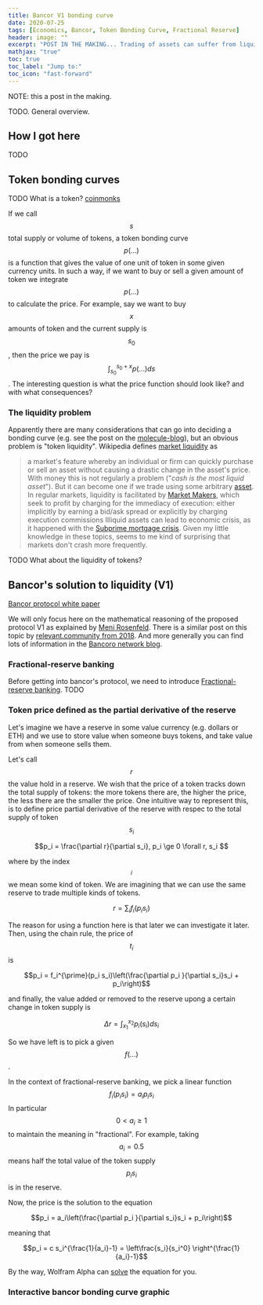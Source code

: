 ```yaml
---
title: Bancor V1 bonding curve
date: 2020-07-25
tags: [Economics, Bancor, Token Bonding Curve, Fractional Reserve]
header: image: ""
excerpt: "POST IN THE MAKING... Trading of assets can suffer from liquidity problems. Bancor proposed a protocol for ensuring liquidity by construction, using an token bonding curve and a fractional-reserve. This is being used to set the price of local community currencies. Here I overview the mathematical argument behind the V1 protocol."
mathjax: "true"
toc: true
toc_label: "Jump to:"
toc_icon: "fast-forward"
---
```


NOTE: this a post in the making.

TODO. General overview.

## How I got here

TODO

## Token bonding curves

TODO What is a token? 
[coinmonks](https://medium.com/coinmonks/token-bonding-curves-explained-7a9332198e0e)

If we call $$s$$ total supply or volume of tokens, a token bonding curve
$$p(...)$$ is a function that gives the value of one unit of token in
some given currency units. In such a way, if we want to buy or sell a
given amount of token we integrate $$p(...)$$ to calculate the
price. For example, say we want to buy $$x$$ amounts of token and the
current supply is $$s_0$$, then the price we pay is
$$\int_{s_0}^{s_0+x}p(...)ds$$. The interesting question is what the
price function should look like? and with what consequences?

### The liquidity problem

Apparently there are many considerations that can go into deciding a
bonding curve (e.g. see the post on the
[molecule-blog](https://medium.com/molecule-blog/token-bonding-curve-design-parameters-95d365cbec4f)),
but an obvious problem is "token
liquidity". Wikipedia
defines [market liquidity](https://en.wikipedia.org/wiki/Market_liquidity) as
> a market's feature whereby an individual or firm can quickly purchase
> or sell an asset without causing a drastic change in the asset's
> price.
With money this is not regularly a problem ("*cash is the most liquid
asset*"). But it can become one if we trade using some arbitrary
[asset](https://en.wikipedia.org/wiki/Asset). In regular markets,
liquidity is facilitated by [Market
Makers](https://en.wikipedia.org/wiki/Market_maker), which
> seek to profit by charging for the immediacy of execution: either
> implicitly by earning a bid/ask spread or explicitly by charging
> execution commissions
Illiquid assets can lead to economic crisis, as it happened with the
[Subprime mortgage
crisis](https://en.wikipedia.org/wiki/Subprime_mortgage_crisis). Given
my little knowledge in these topics, seems to me kind of surprising that
markets don't crash more frequently.

TODO What about the liquidity of tokens? 

## Bancor's solution to liquidity (V1)

[Bancor protocol white paper](https://storage.googleapis.com/website-bancor/2018/04/01ba8253-bancor_protocol_whitepaper_en.pdf)

We will only focus here on the mathematical reasoning of the proposed
protocol V1 as explained by [Meni Rosenfeld](https://drive.google.com/file/d/0B3HPNP-GDn7aRkVaV3dkVl9NS2M/view). 
There is a similar post on this topic by
[relevant.community from 2018](https://blog.relevant.community/how-to-make-bonding-curves-for-continuous-token-models-3784653f8b17).
And more generally you can find lots of information in the [Bancoro
network blog](https://blog.bancor.network/).

### Fractional-reserve banking

Before getting into bancor's protocol, we need to introduce
[Fractional-reserve banking](https://en.wikipedia.org/wiki/Fractional-reserve_banking). TODO

### Token price defined as the partial derivative of the reserve

Let's imagine we have a reserve in some value currency (e.g. dollars or
ETH) and we use to store value when someone buys tokens, and take value
from when someone sells them.

Let's call $$r$$ the value hold in a reserve. We wish that the price of
a token tracks down the total supply of tokens: the more tokens there
are, the higher the price, the less there are the smaller the price. One
intuitive way to represent this, is to define price partial derivative of the
reserve with respec to the total supply of token $$s_i$$

$$p_i = \frac{\partial r}{\partial s_i}, p_i \ge 0 \forall r, s_i $$

where by the index $$ _i$$ we mean some kind of token. We are imagining
that we can use the same reserve to trade multiple kinds of tokens.

$$r = \sum_i f_i(p_i s_i)$$

The reason for using a function here is that later we can investigate it
later. Then, using the chain rule, the price of $$t_i$$ is

$$p_i = f_i^{\prime}(p_i s_i)\left(\frac{\partial p_i }{\partial s_i}s_i + p_i\right)$$

and finally, the value added or removed to the reserve upong a certain
change in token supply is

$$\Delta r = \int_{x_1}^{x_2} p_i(s_i) ds_i $$

So we have left is to pick a given $$f(...)$$. 

In the context of fractional-reserve banking, we pick a linear function
$$f_i(p_i s_i) = a_i p_i s_i$$ In particular $$0 < a_i \ge 1$$ to
maintain the meaning in "fractional". For example, taking $$a_i=0.5$$
means half the total value of the token supply $$p_i s_i$$ is in the
reserve.

Now, the price is the solution to the equation

$$p_i = a_i\left(\frac{\partial p_i }{\partial s_i}s_i + p_i\right)$$

meaning that

$$p_i = c s_i^{\frac{1}{a_i}-1} = \left\frac{s_i}{s_i^0} \right^{\frac{1}{a_i}-1}$$

By the way, Wolfram Alpha can
[solve](https://www.wolframalpha.com/input/?i=p+%3D+a*%28p%27x%2Bp%29)
the equation for you.

### Interactive bancor bonding curve graphic
